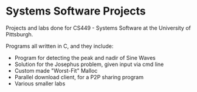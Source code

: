# Systems Software Projects
Projects and labs done for CS449 - Systems Software at the University of Pittsburgh.

Programs all written in C, and they include:
- Program for detecting the peak and nadir of Sine Waves
- Solution for the Josephus problem, given input via cmd line
- Custom made "Worst-Fit" Malloc
- Parallel download client, for a P2P sharing program
- Various smaller labs

